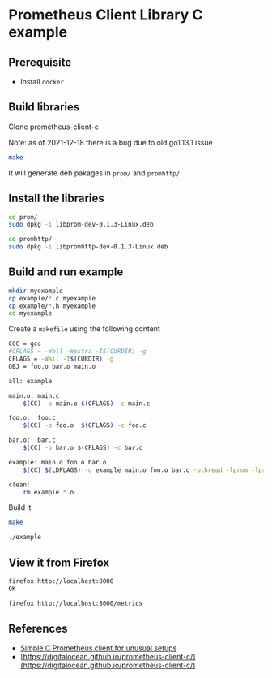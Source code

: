 # Prometheus Client Library C example

## Prerequisite

* Install `docker`

## Build libraries

Clone prometheus-client-c

Note: as of 2021-12-18 there is a bug due to old go1.13.1 issue

```sh
make
```

It will generate deb pakages in `prom/` and `promhttp/`

## Install the libraries

```sh
cd prom/
sudo dpkg -i libprom-dev-0.1.3-Linux.deb

cd promhttp/
sudo dpkg -i libpromhttp-dev-0.1.3-Linux.deb
```

## Build and run example

```sh
mkdir myexample
cp example/*.c myexample
cp example/*.h myexample
cd myexample
```

Create a `makefile` using the following content

```sh
CCC = gcc
#CFLAGS = -Wall -Wextra -I$(CURDIR) -g
CFLAGS = -Wall -I$(CURDIR) -g
OBJ = foo.o bar.o main.o

all: example

main.o:	main.c
	$(CC) -o main.o $(CFLAGS) -c main.c

foo.o:	foo.c
	$(CC) -o foo.o  $(CFLAGS) -c foo.c

bar.o:	bar.c
	$(CC) -o bar.o $(CFLAGS) -c bar.c

example: main.o foo.o bar.o
	$(CC) $(LDFLAGS) -o example main.o foo.o bar.o -pthread -lprom -lpromhttp -lmicrohttpd

clean:
	rm example *.o
```

Build it
```sh
make

./example
```

## View it from Firefox

```sh
firefox http://localhost:8000
OK

firefox http://localhost:8000/metrics
```
## References

* [Simple C Prometheus client for unusual setups](https://github.com/Keenuts/prometheus-client-c/blob/master/tests/main.cc)
* [https://digitalocean.github.io/prometheus-client-c/](https://digitalocean.github.io/prometheus-client-c/)
```
